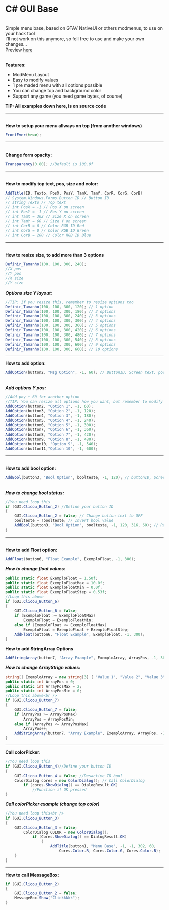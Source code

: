 <h1>C# GUI Base</h1>

<p><br />
Simple menu base, based on GTAV NativeUi or others modmenus, to use on your hack tool<br />
I&#39;ll not work on this anymore, so fell free to use and make your own changes...<br />
Preview <a href="https://youtu.be/KHu8Pupnqcc&amp;nbsp">here</a></p>

<p><br />
<strong>Features:</strong></p>

<ul>
	<li>ModMenu Layout</li>
	<li>Easy to modify values</li>
	<li>1 pre maded menu with all options possible</li>
	<li>You can change top and background color</li>
	<li>Support any game (you need game bytes, of course)</li>
</ul>

<p><strong>TIP: All examples down here, is on source code</strong></p>

<hr />
<p><br />
<strong>How to setup your menu allways on top (from another windows)</strong><br />
</p>

```C#
FrontEver(true);
```

<hr />
<p><br />
<strong>Change form opacity:</strong></p>

```C#
Transparency(0.80); //Default is 100.0f
```

<hr />
<p><br />
<strong>How to modify top text, pos, size and color:</strong></p>

```C#
AddTitle(ID, Texto, PosX, PosY, TamX, TamY, CorR, CorG, CorB)
// System.Windows.Forms.Button ID // Button ID 
// string Texto // Top text 
// int PosX = -1 // Pos X on screen 
// int PosY = -1 // Pos Y on screen 
// int TamX = 302 // Size X on screen 
// int TamY = 60 // Size Y on screen 
// int CorR = 0 // Color RGB ID Red 
// int CorG = 0 // Color RGB ID Green 
// int CorB = 200 // Color RGB ID Blue 
```

<hr />
<p><br />
<strong>How to resize size, to add more than 3 options</strong></p>

```C#
Definir_Tamanho(100, 100, 300, 240); 
//X pos 
//Y pos 
//X size 
//Y size   
```
<em><strong>Options size Y layout:</strong></em></p>

```C#
//TIP: If you resize this, remember to resize options too 
Definir_Tamanho(100, 100, 300, 120); // 1 option 
Definir_Tamanho(100, 100, 300, 180); // 2 options 
Definir_Tamanho(100, 100, 300, 240); // 3 options 
Definir_Tamanho(100, 100, 300, 300); // 4 options 
Definir_Tamanho(100, 100, 300, 360); // 5 options 
Definir_Tamanho(100, 100, 300, 420); // 6 options 
Definir_Tamanho(100, 100, 300, 480); // 7 options 
Definir_Tamanho(100, 100, 300, 540); // 8 options 
Definir_Tamanho(100, 100, 300, 600); // 9 options 
Definir_Tamanho(100, 100, 300, 660); // 10 options 
```

<hr />
 
<strong>How to add option:</strong></p>

```C#
AddOption(button2, "Msg Option", -1, 60); // ButtonID, Screen text, posX, posY 
```
<br />
<em><strong>Add options Y pos:</strong></em></p>
  
```C#
//Add poy + 60 for another option 
//TIP: You can resize all options how you want, but remember to modify all parameters 
AddOption(button2, "Option 1", -1, 60); 
AddOption(button3, "Option 2", -1, 120); 
AddOption(button4, "Option 3", -1, 180); 
AddOption(button5, "Option 4", -1, 240); 
AddOption(button6, "Option 5", -1, 300); 
AddOption(button7, "Option 6", -1, 360); 
AddOption(button8, "Option 7", -1, 420); 
AddOption(button9, "Option 8", -1, 480); 
AddOption(button10, "Option 9", -1, 540); 
AddOption(button11,"Option 10", -1, 600); 
```

<hr />
<p><br />
<strong>How to add bool option:</strong></p>

<p></p>

```C#
AddBool(button3, "Bool Option", boolteste, -1, 120); // buttonID, Screen text, bool variable, posx, posy 
```

<p><br />
<em><strong>How to change bool status:</strong></em></p>

```C#
//You need loop this 
if (GUI.Clicou_Button_2) //Define your button ID 
{ 
	GUI.Clicou_Button_2 = false; // Change button text to OFF 
	boolteste = !boolteste; // Invert bool value 
	AddBool(button3, "Bool Option", boolteste, -1, 120, 316, 60); // Refresh option 
} 
```

<hr />
<p><br />
<strong>How to add Float option:</strong></p>

```C#
AddFloat(button6, "Float Example", ExemploFloat, -1, 300); 
```

 
<em><strong>How to change float values:</strong></em><br />
	
```C#
public static float ExemploFloat = 1.50f; 
public static float ExemploFloatMax = 10.0f; 
public static float ExemploFloatMin = 0.0f; 
public static float ExemploFloatStep = 0.53f; 
//Loop this above 
if (GUI.Clicou_Button_6)
{
	GUI.Clicou_Button_6 = false;
	if (ExemploFloat >= ExemploFloatMax)
		ExemploFloat = ExemploFloatMin;
	else if (ExemploFloat <= ExemploFloatMax)
		ExemploFloat = ExemploFloat + ExemploFloatStep;
	AddFloat(button6, "Float Example", ExemploFloat, -1, 300);
}
```
 

<strong>How to add StringArray Options</strong><br />
```C#
AddStringArray(button7, "Array Example", ExemploArray, ArrayPos, -1, 360); 
```

 
<em><strong>How to change ArrayStrign values:</strong></em><br />
```C#
string[] ExemploArray = new string[3] { "Value 1", "Value 2", "Value 3" };
public static int ArrayPos = 0;
public static int ArrayPosMax = 2;
public static int ArrayPosMin = 0;
//Loop this above<br />
if (GUI.Clicou_Button_7)
{
	GUI.Clicou_Button_7 = false;
	if (ArrayPos >= ArrayPosMax)
		ArrayPos = ArrayPosMin;
	else if (ArrayPos <= ArrayPosMax)
		ArrayPos++;
	AddStringArray(button7, "Array Example", ExemploArray, ArrayPos, -1, 360);
}
```

<hr />
 
<strong>Call colorPicker:</strong><br />

```C#
//You need loop this 
if (GUI.Clicou_Button_4)//Define your button ID 
{ 
	GUI.Clicou_Button_4 = false; //Desactive ID bool 
	ColorDialog cores = new ColorDialog(); // Call ColorDialog
		if (cores.ShowDialog() == DialogResult.OK) 
			//Function if OK pressed 
} 
```
 
<em><strong>Call colorPicker example (change top color)</strong></em><br />
```C#
//You need loop this<br />
if (GUI.Clicou_Button_3)
{
	GUI.Clicou_Button_3 = false;
        ColorDialog COLOR = new ColorDialog();
        	if (Cores.ShowDialog() == DialogResult.OK)
                {
                    AddTitle(button1, "Menu Base", -1, -1, 302, 60,
                        Cores.Color.R, Cores.Color.G, Cores.Color.B);
	}
}
```

<hr />
 
<strong>How to call MessageBox:</strong><br />
```C#
if (GUI.Clicou_Button_2)
{
	GUI.Clicou_Button_2 = false;
	MessageBox.Show("Clickkkkk");
}
 ```
</p>

<p></p>

